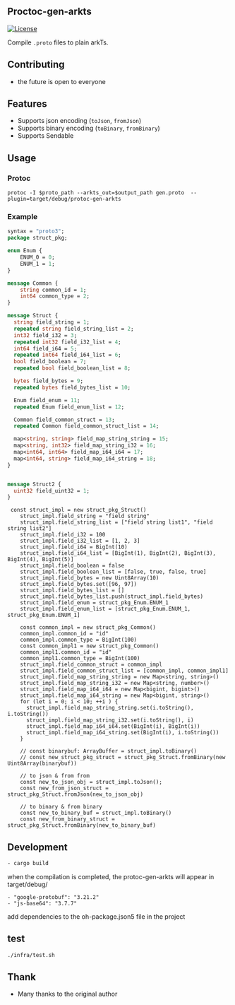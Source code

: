 
## Proctoc-gen-arkts
[![License](https://img.shields.io/badge/MIT-blue.svg)](https://opensource.org/license/MIT)


Compile `.proto` files to plain arkTs.




## Contributing
- the future is open to everyone


## Features

- Supports json encoding (`toJson`, `fromJson`)
- Supports binary encoding (`toBinary`, `fromBinary`)
- Supports Sendable

## Usage

### Protoc

```properties
protoc -I $proto_path --arkts_out=$output_path gen.proto  --plugin=target/debug/protoc-gen-arkts
```


### Example

```proto
syntax = "proto3";
package struct_pkg;

enum Enum {
    ENUM_0 = 0;
    ENUM_1 = 1;
}

message Common {
	string common_id = 1;
	int64 common_type = 2;
}

message Struct {
  string field_string = 1;
  repeated string field_string_list = 2;
  int32 field_i32 = 3;
  repeated int32 field_i32_list = 4;
  int64 field_i64 = 5;
  repeated int64 field_i64_list = 6;
  bool field_boolean = 7;
  repeated bool field_boolean_list = 8;

  bytes field_bytes = 9;
  repeated bytes field_bytes_list = 10;

  Enum field_enum = 11;
  repeated Enum field_enum_list = 12;

  Common field_common_struct = 13;
  repeated Common field_common_struct_list = 14;

  map<string, string> field_map_string_string = 15;
  map<string, int32> field_map_string_i32 = 16;
  map<int64, int64> field_map_i64_i64 = 17;
  map<int64, string> field_map_i64_string = 18;  
}


message Struct2 {
  uint32 field_uint32 = 1;
}
```


```arkts
 const struct_impl = new struct_pkg_Struct()
    struct_impl.field_string = "field string"
    struct_impl.field_string_list = ["field string list1", "field string list2"]
    struct_impl.field_i32 = 100
    struct_impl.field_i32_list = [1, 2, 3]
    struct_impl.field_i64 = BigInt(10)
    struct_impl.field_i64_list = [BigInt(1), BigInt(2), BigInt(3), BigInt(4), BigInt(5)]
    struct_impl.field_boolean = false
    struct_impl.field_boolean_list = [false, true, false, true]
    struct_impl.field_bytes = new Uint8Array(10)
    struct_impl.field_bytes.set([96, 97])
    struct_impl.field_bytes_list = []
    struct_impl.field_bytes_list.push(struct_impl.field_bytes)
    struct_impl.field_enum = struct_pkg_Enum.ENUM_1
    struct_impl.field_enum_list = [struct_pkg_Enum.ENUM_1, struct_pkg_Enum.ENUM_1]

    const common_impl = new struct_pkg_Common()
    common_impl.common_id = "id"
    common_impl.common_type = BigInt(100)
    const common_impl1 = new struct_pkg_Common()
    common_impl1.common_id = "id"
    common_impl1.common_type = BigInt(100)
    struct_impl.field_common_struct = common_impl
    struct_impl.field_common_struct_list = [common_impl, common_impl1]
    struct_impl.field_map_string_string = new Map<string, string>()
    struct_impl.field_map_string_i32 = new Map<string, number>()
    struct_impl.field_map_i64_i64 = new Map<bigint, bigint>()
    struct_impl.field_map_i64_string = new Map<bigint, string>()
    for (let i = 0; i < 10; ++i ) {
      struct_impl.field_map_string_string.set(i.toString(), i.toString())
      struct_impl.field_map_string_i32.set(i.toString(), i)
      struct_impl.field_map_i64_i64.set(BigInt(i), BigInt(i))
      struct_impl.field_map_i64_string.set(BigInt(i), i.toString())
    }

    // const binarybuf: ArrayBuffer = struct_impl.toBinary()
    // const new_struct_pkg_struct = struct_pkg_Struct.fromBinary(new Uint8Array(binarybuf))

    // to json & from from
    const new_to_json_obj = struct_impl.toJson();
    const new_from_json_struct = struct_pkg_Struct.fromJson(new_to_json_obj)

    // to binary & from binary
    const new_to_binary_buf = struct_impl.toBinary()
    const new_from_binary_struct = struct_pkg_Struct.fromBinary(new_to_binary_buf)

```

## Development

```sh
- cargo build
```
when the compilation is completed, the protoc-gen-arkts will appear in target/debug/


```harmony dependencies
- "google-protobuf": "3.21.2"
- "js-base64": "3.7.7"
```
add dependencies to the oh-package.json5 file in the project


## test

```sh
./infra/test.sh
```



## Thank
- Many thanks to the original author
